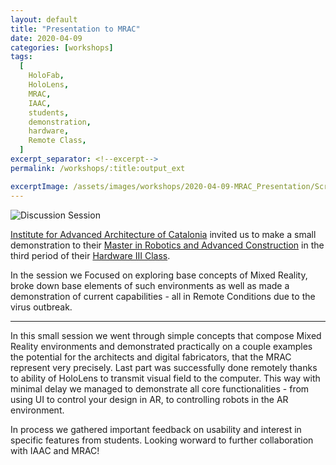 ```yaml
---
layout: default
title: "Presentation to MRAC"
date: 2020-04-09
categories: [workshops]
tags:
  [
    HoloFab,
    HoloLens,
    MRAC,
    IAAC,
    students,
    demonstration,
    hardware,
    Remote Class,
  ]
excerpt_separator: <!--excerpt-->
permalink: /workshops/:title:output_ext

excerptImage: /assets/images/workshops/2020-04-09-MRAC_Presentation/Screenshot_Zoom.png
---
```


![Discussion Session](<{{ page.excerptImage | prepend: site.baseurl | prepend: site.url }}>)

[Institute for Advanced Architecture of Catalonia](https://iaac.net/) invited us to make a small demonstration to their [Master in Robotics and Advanced Construction](https://iaac.net/educational-programmes/masters-programmes/master-in-robotics-and-advanced-construction-mrac/) in the third period of their [Hardware III Class](http://www.iaacblog.com/programs/h-3-syllabus-faculty-2/).

In the session we Focused on exploring base concepts of Mixed Reality, broke down base elements of such environments as well as made a demonstration of current capabilities - all in Remote Conditions due to the virus outbreak.

<!--excerpt-->

<hr>

In this small session we went through simple concepts that compose Mixed Reality environments and demonstrated practically on a couple examples the potential for the architects and digital fabricators, that the MRAC represent very precisely. Last part was successfully done remotely thanks to ability of HoloLens to transmit visual field to the computer. This way with minimal delay we managed to demonstrate all core functionalities - from using UI to control your design in AR, to controlling robots in the AR environment.

In process we gathered important feedback on usability and interest in specific features from students. Looking worward to further collaboration with IAAC and MRAC!
